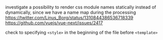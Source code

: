 investigate a possibility to render css module names statically instead of dynamically, since we have a name map during the processing
https://twitter.com/Linus_Borg/status/1310844386536718339
https://github.com/vuejs/vue-next/issues/2417

check to specifying `<style>` in the beginning of the file before `<template>`
